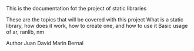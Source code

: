 This is the documentation fot the project of static libraries

These are the topics that will be covered with this project
What is a static library, how does it work, how to create one, and how to use it
Basic usage of ar, ranlib, nm

Author
Juan David Marin Bernal